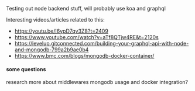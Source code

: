 Testing out node backend stuff, will probably use koa and graphql

Interesting videos/articles related to this:
- https://youtu.be/I6ypD7qv3Z8?t=2409
- https://www.youtube.com/watch?v=aTf8QTjw4RE&t=2120s
- https://levelup.gitconnected.com/building-your-graphql-api-with-node-and-mongodb-799a2b9ae0b4
- https://www.bmc.com/blogs/mongodb-docker-container/

#### some questions
research more about middlewares
mongodb usage and docker integration?